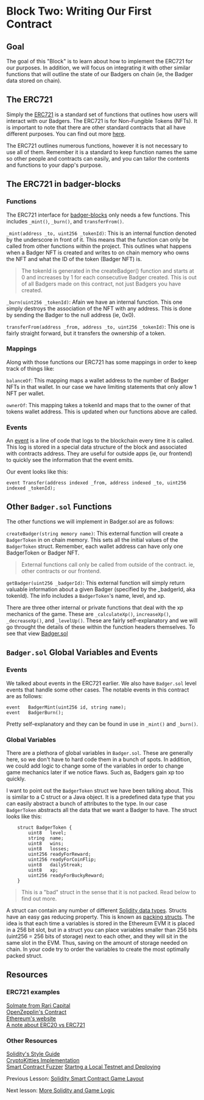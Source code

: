 # Block Two: Writing Our First Contract

## Goal

The goal of this "Block" is to learn about how to implement the ERC721 for our purposes. In addition, we will focus on integrating it with other similar functions that will outline the state of our Badgers on chain (ie, the Badger data stored on chain).


## The ERC721

Simply the [ERC721](https://ethereum.org/en/developers/docs/standards/tokens/erc-721/) is a standard set of functions that outlines how users will interact with our Badgers. The ERC721 is for Non-Fungible Tokens (NFTs). It is important to note that there are other standard contracts that all have different purposes. You can find out more [here](https://ethereum.org/en/developers/docs/standards/tokens/).

The ERC721 outlines numerous functions, however it is not necessary to use all of them. Remember it is a standard to keep function names the same so other people and contracts can easily, and you can tailor the contents and functions to your dapp's purpose.


## The ERC721 in badger-blocks

### Functions

The ERC721 interface for [badger-blocks](https://github.com/badgerblockchain/badger-blocks) only needs a few functions. This includes `_mint()`, `_burn()`, and `transferFrom()`.

`_mint(address _to, uint256 _tokenId)`: This is an internal function denoted by the underscore in front of it. This means that the function can only be called from other functions within the project. This outlines what happens when a Badger NFT is created and writes to on chain memory who owns the NFT and what the ID of the token (Badger NFT) is.

> The tokenId is generated in the createBadger() function and starts at 0 and increases by 1 for each consecutive Badger created. This is out of all Badgers made on this contract, not just Badgers you have created.

`_burn(uint256 _tokenId)`: Afain we have an internal function. This one simply destroys the association of the NFT with any address. This is done by sending the Badger to the null address (ie, 0x0).

`transferFrom(address _from, address _to, uint256 _tokenId)`: This one is fairly straight forward, but it transfers the ownership of a token.

### Mappings

Along with those functions our ERC721 has some mappings in order to keep track of things like:

`balanceOf`: This mapping maps a wallet address to the number of Badger NFTs in that wallet. In our case we have limiting statements that only allow 1 NFT per wallet.

`ownerOf`: This mapping takes a tokenId and maps that to the owner of that tokens wallet address. This is updated when our functions above are called.

### Events

An [event](https://hackernoon.com/how-to-use-events-in-solidity-pe1735t5) is a line of code that logs to the blockchain every time it is called. This log is stored in a special data structure of the block and associated with contracts address. They are useful for outside apps (ie, our frontend) to quickly see the information that the event emits.

Our event looks like this:

```
event Transfer(address indexed _from, address indexed _to, uint256 indexed _tokenId);
```

## Other `Badger.sol` Functions

The other functions we will implement in Badger.sol are as follows:

`createBadger(string memory name)`: This external function will create a `BadgerToken` in on chain memory. This sets all the initial values of the `BadgerToken` struct. Remember, each wallet address can have only one BadgerToken or Badger NFT.

> External functions call only be called from outside of the contract. ie, other contracts or our frontend.

`getBadger(uint256 _badgerId)`: This external function will simply return valuable information about a given Badger (specified by the _badgerId, aka tokenId). The info includes a `BadgerToken`'s name, level, and xp.

There are three other internal or private functions that deal with the xp mechanics of the game. These are `_calculateXp()`, `increaseXp()`, `_decreaseXp()`, and `_levelUp()`. These are fairly self-explanatory and we will go throught the details of these within the function headers themselves. To see that view [Badger.sol](https://github.com/badgerblockchain/badger-blocks/tree/main/contracts/Badger.sol)


## `Badger.sol` Global Variables and Events

### Events

We talked about events in the ERC721 earlier. We also have `Badger.sol` level events that handle some other cases. The notable events in this contract are as follows:

```
event   BadgerMint(uint256 id, string name);
event   BadgerBurn(); 
```

Pretty self-explanatory and they can be found in use in `_mint()` and `_burn()`.

### Global Variables

There are a plethora of global variables in `Badger.sol`. These are generally here, so we don't have to hard code them in a bunch of spots. In addition, we could add logic to change some of the variables in order to change game mechanics later if we notice flaws. Such as, Badgers gain xp too quickly.

I want to point out the `BadgerToken` struct we have been talking about. This is similar to a C struct or a Java object. It is a predefined data type that you can easily abstract a bunch of attributes to the type. In our case `BadgerToken` abstracts all the data that we want a Badger to have. The struct looks like this:

```
    struct BadgerToken {
        uint8   level;
        string  name;
        uint8   wins;
        uint8   losses;
        uint256 readyForReward;
        uint256 readyForCoinFlip;
        uint8   dailyStreak;
        uint8   xp;
        uint256 readyForBuckyReward;
    }
```
> This is a "bad" struct in the sense that it is not packed. Read below to find out more.

A struct can contain any number of different [Solidity data types](https://docs.soliditylang.org/en/v0.8.9/types.html). Structs have an easy gas reducing property. This is known as [packing structs](https://dev.to/javier123454321/solidity-gas-optimizations-pt-3-packing-structs-23f4). The idea is that each time a variables is stored in the Ethereum EVM it is placed in a 256 bit slot, but in a struct you can place variables smaller than 256 bits (uint256 = 256 bits of storage) next to each other, and they will sit in the same slot in the EVM. Thus, saving on the amount of storage needed on chain. In your code try to order the variables to create the most optimally packed struct.

## Resources

### ERC721 examples
[Solmate from Rari Capital](https://github.com/Rari-Capital/solmate/blob/main/src/tokens/ERC721.sol)  
[OpenZepplin's Contract](https://github.com/OpenZeppelin/openzeppelin-contracts/tree/master/contracts/token/ERC721)  
[Ethereum's website](https://ethereum.org/en/developers/docs/standards/tokens/erc-721/)  
[A note about ERC20 vs ERC721](https://soliditydeveloper.com/erc-721)

### Other Resources
[Solidity's Style Guide](https://docs.soliditylang.org/en/v0.8.9/style-guide.html)  
[CryptoKitties Implementation](https://medium.com/loom-network/how-to-code-your-own-cryptokitties-style-game-on-ethereum-7c8ac86a4eb3)  
[Smart Contract Fuzzer](https://github.com/crytic/echidna)
[Startng a Local Testnet and Deploying](https://www.quicknode.com/guides/web3-sdks/how-to-build-your-dapp-using-the-modern-ethereum-tech-stack-hardhat-and-ethersjs)

Previous Lesson: [Solidity Smart Contract Game Layout](https://github.com/badgerblockchain/development-guide/blob/main/01-solidity-game-layout.md)

Next lesson: [More Solidity and Game Logic](https://github.com/badgerblockchain/development-guide/blob/main/02-more-solidity.md)